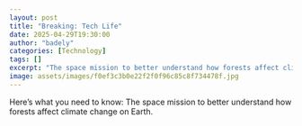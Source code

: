 ```yaml
---
layout: post
title: "Breaking: Tech Life"
date: 2025-04-29T19:30:00
author: "badely"
categories: [Technology]
tags: []
excerpt: "The space mission to better understand how forests affect climate change on Earth."
image: assets/images/f0ef3c3b0e22f2f0f96c85c8f734478f.jpg
---
```


Here’s what you need to know: The space mission to better understand how forests affect climate change on Earth.

